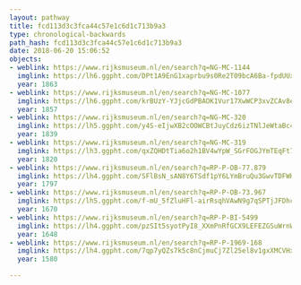 ```yaml
---
layout: pathway
title: fcd113d3c3fca44c57e1c6d1c713b9a3
type: chronological-backwards
path_hash: fcd113d3c3fca44c57e1c6d1c713b9a3
date: 2018-06-20 15:06:52
objects:
- weblink: https://www.rijksmuseum.nl/en/search?q=NG-MC-1144
  imglink: https://lh6.ggpht.com/DPt1A9EnG1xaprbu9s0Re2T09bcA6Ba-fpdUUxnsp-dRb8hyRb3Fn6YFc-PvO3LFoK_CL-eZYP7DQmIM-PH40Y3Q7A=s200
  year: 1863
- weblink: https://www.rijksmuseum.nl/en/search?q=NG-MC-1077
  imglink: https://lh6.ggpht.com/krBUzY-YJjcGdPBAOK1Vur17XwWCP3xvZCAv8ejOdzTN74jUnfcvTGepXeEJLZEEUKBGFGu2ElXb16MoSIH_njDEPSU=s200
  year: 1857
- weblink: https://www.rijksmuseum.nl/en/search?q=NG-MC-320
  imglink: https://lh5.ggpht.com/y4S-eIjwXB2cOOWCBtJuyCdz6izTNlJeWtaBc4miYa7-kQgQ5-UH4NUZlFQ1r7uh46PkiJD_LAdAyK7x4EB1f27xEPk=s200
  year: 1839
- weblink: https://www.rijksmuseum.nl/en/search?q=NG-MC-319
  imglink: https://lh3.ggpht.com/qxZQHDtTia6o2h1BV4wYpW_SGrFOGJYmTEqFt72pbvTfX_1hfiyvMrZVWetrA2cDq4wg-4jvC6I2KeraT1JblNPqZ2k=s200
  year: 1820
- weblink: https://www.rijksmuseum.nl/en/search?q=RP-P-OB-77.879
  imglink: https://lh4.ggpht.com/SFlBsN_sAN8Y6TSdf1pY6LYmBruQu3GwvTDFWHqUL-Yx9VinSBQ1Jeh-I7fHflTRlNJNiFZ-5-b0JS5q_W6dAD8zPUE=s200
  year: 1797
- weblink: https://www.rijksmuseum.nl/en/search?q=RP-P-OB-73.967
  imglink: https://lh5.ggpht.com/f-mU_5fZluHFl-airRsqhVAwN9g7qSPTjJFDhc7den7IiV4MNNJGR-XwUPyBEne_qpIAbHDXWPqK7WIVo4R1mjzcf5M=s200
  year: 1670
- weblink: https://www.rijksmuseum.nl/en/search?q=RP-P-BI-5499
  imglink: https://lh4.ggpht.com/pzSIt5syotPyI8_XXmPnRfGCX9LEFEZGSuWrnW7BKPx-762GcnPQ90qutYi1T6F5ffq5r4q8SpyOBbUNSalNjGTXDAE=s200
  year: 1648
- weblink: https://www.rijksmuseum.nl/en/search?q=RP-P-1969-168
  imglink: https://lh4.ggpht.com/7qp7yQZs7k5c8nCjmuCj7Zl25el8v1gxXMCVHxei_5dlh2lmge7fzMcvSvQRhISpa0vDHn1AXN8YZWv_3pq1sfhWRGc=s200
  year: 1580

---
```

